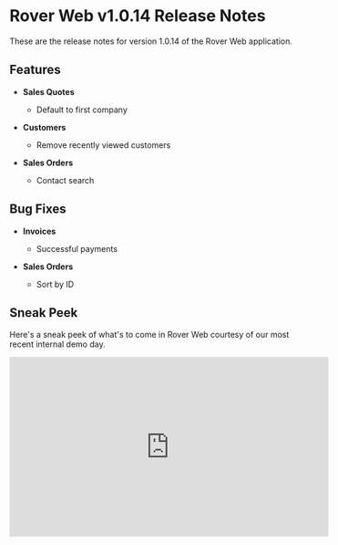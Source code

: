 # Rover Web v1.0.14 Release Notes

<badge text= "Version 1.0.14" vertical="middle" />

<PageHeader />

These are the release notes for version 1.0.14 of the Rover Web application.

## Features

- **Sales Quotes**
  - Default to first company
  
- **Customers**
  - Remove recently viewed customers

- **Sales Orders**
  - Contact search 

## Bug Fixes

- **Invoices**
  - Successful payments

- **Sales Orders**
  - Sort by ID

## Sneak Peek

Here's a sneak peek of what's to come in Rover Web courtesy of our most recent internal demo day.

<iframe width="560" height="315" src="https://www.youtube.com/embed/yItAZJw-LgM" title="YouTube video player" frameborder="0" allow="accelerometer; autoplay; clipboard-write; encrypted-media; gyroscope; picture-in-picture; web-share" allowfullscreen></iframe>

<PageFooter />
